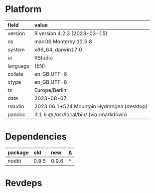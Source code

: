 # Platform

|field    |value                                      |
|:--------|:------------------------------------------|
|version  |R version 4.2.3 (2023-03-15)               |
|os       |macOS Monterey 12.6.8                      |
|system   |x86_64, darwin17.0                         |
|ui       |RStudio                                    |
|language |(EN)                                       |
|collate  |en_GB.UTF-8                                |
|ctype    |en_GB.UTF-8                                |
|tz       |Europe/Berlin                              |
|date     |2023-08-07                                 |
|rstudio  |2023.06.1+524 Mountain Hydrangea (desktop) |
|pandoc   |3.1.6 @ /usr/local/bin/ (via rmarkdown)    |

# Dependencies

|package |old   |new   |Δ  |
|:-------|:-----|:-----|:--|
|nodbi   |0.9.5 |0.9.6 |*  |

# Revdeps

